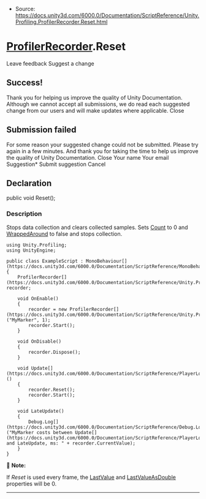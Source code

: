 * Source: https://docs.unity3d.com/6000.0/Documentation/ScriptReference/Unity.Profiling.ProfilerRecorder.Reset.html

#  [ProfilerRecorder](https://docs.unity3d.com/6000.0/Documentation/ScriptReference/Unity.Profiling.ProfilerRecorder.html).Reset
Leave feedback
Suggest a change
## Success!
Thank you for helping us improve the quality of Unity Documentation. Although we cannot accept all submissions, we do read each suggested change from our users and will make updates where applicable.
Close
## Submission failed
For some reason your suggested change could not be submitted. Please <a>try again</a> in a few minutes. And thank you for taking the time to help us improve the quality of Unity Documentation.
Close
Your name Your email Suggestion* Submit suggestion
Cancel
## Declaration
public void Reset(); 
### Description
Stops data collection and clears collected samples.
Sets [Count](https://docs.unity3d.com/6000.0/Documentation/ScriptReference/Unity.Profiling.ProfilerRecorder.Count.html) to 0 and [WrappedAround](https://docs.unity3d.com/6000.0/Documentation/ScriptReference/Unity.Profiling.ProfilerRecorder.WrappedAround.html) to false and stops collection.
```
using Unity.Profiling;
using UnityEngine;  
  
public class ExampleScript : MonoBehaviour[](https://docs.unity3d.com/6000.0/Documentation/ScriptReference/MonoBehaviour.html)
{
    ProfilerRecorder[](https://docs.unity3d.com/6000.0/Documentation/ScriptReference/Unity.Profiling.ProfilerRecorder.html) recorder;  
  
    void OnEnable()
    {
        recorder = new ProfilerRecorder[](https://docs.unity3d.com/6000.0/Documentation/ScriptReference/Unity.Profiling.ProfilerRecorder.html)("MyMarker", 1);
        recorder.Start();
    }  
  
    void OnDisable()
    {
        recorder.Dispose();
    }  
  
    void Update[](https://docs.unity3d.com/6000.0/Documentation/ScriptReference/PlayerLoop.Update.html)()
    {
        recorder.Reset();
        recorder.Start();
    }  
  
    void LateUpdate()
    {
        Debug.Log[](https://docs.unity3d.com/6000.0/Documentation/ScriptReference/Debug.Log.html)("MyMarker costs between Update[](https://docs.unity3d.com/6000.0/Documentation/ScriptReference/PlayerLoop.Update.html) and LateUpdate, ms: " + recorder.CurrentValue);
    }
}

```

**Note:**   
  
If _Reset_ is used every frame, the [LastValue](https://docs.unity3d.com/6000.0/Documentation/ScriptReference/Unity.Profiling.ProfilerRecorder.LastValue.html) and [LastValueAsDouble](https://docs.unity3d.com/6000.0/Documentation/ScriptReference/Unity.Profiling.ProfilerRecorder.LastValueAsDouble.html) properties will be 0.
* * *
